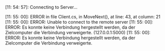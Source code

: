 [11: 54: 57]:
Connecting to Server...

[11: 55: 00]:
ERROR in file Client.cs, in MoveNext(), at line: 43, at column: 21
[11: 55: 00]:
ERROR: Unable to connect to the remote server
[11: 55: 00]:
ERROR: Es konnte keine Verbindung hergestellt werden, da der Zielcomputer die Verbindung verweigerte. (127.0.0.1:5000)
[11: 55: 00]:
ERROR: Es konnte keine Verbindung hergestellt werden, da der Zielcomputer die Verbindung verweigerte.

